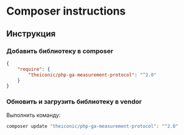 Composer instructions
===========================

## Инструкция
### Добавить библиотеку в composer
```json
{
    "require": {
        "theiconic/php-ga-measurement-protocol": "^2.0"
    }
}
```

### Обновить и загрузить библиотеку в vendor
Выполнить команду:
```php
composer update "theiconic/php-ga-measurement-protocol": "^2.0"
```
